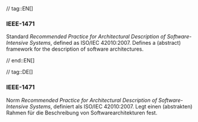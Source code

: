 // tag::EN[]
### IEEE-1471

Standard _Recommended Practice for Architectural Description of Software-Intensive Systems_,
defined as ISO/IEC 42010:2007. Defines a (abstract) framework for the description of software architectures.


// end::EN[]

// tag::DE[]
### IEEE-1471

Norm *Recommended Practice for Architectural Description of
Software-Intensive Systems*, definiert als ISO/IEC 42010:2007. Legt
einen (abstrakten) Rahmen für die Beschreibung von
Softwarearchitekturen fest.


